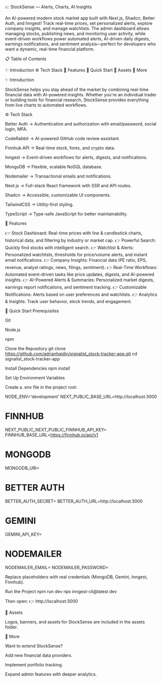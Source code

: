 📈 StockSense — Alerts, Charts, AI Insights

An AI-powered modern stock market app built with Next.js, Shadcn, Better Auth, and Inngest! Track real-time prices, set personalized alerts, explore company insights, and manage watchlists. The admin dashboard allows managing stocks, publishing news, and monitoring user activity, while event-driven workflows power automated alerts, AI-driven daily digests, earnings notifications, and sentiment analysis—perfect for developers who want a dynamic, real-time financial platform.

📋 Table of Contents

✨ Introduction
⚙️ Tech Stack
🔋 Features
🤸 Quick Start
🔗 Assets
🚀 More

✨ Introduction

StockSense helps you stay ahead of the market by combining real-time financial data with AI-powered insights. Whether you're an individual trader or building tools for financial research, StockSense provides everything from live charts to automated workflows.

⚙️ Tech Stack

Better Auth → Authentication and authorization with email/password, social login, MFA.

CodeRabbit → AI-powered GitHub code review assistant.

Finnhub API → Real-time stock, forex, and crypto data.

Inngest → Event-driven workflows for alerts, digests, and notifications.

MongoDB → Flexible, scalable NoSQL database.

Nodemailer → Transactional emails and notifications.

Next.js → Full-stack React framework with SSR and API routes.

Shadcn → Accessible, customizable UI components.

TailwindCSS → Utility-first styling.

TypeScript → Type-safe JavaScript for better maintainability.

🔋 Features

👉 Stock Dashboard: Real-time prices with line & candlestick charts, historical data, and filtering by industry or market cap.
👉 Powerful Search: Quickly find stocks with intelligent search.
👉 Watchlist & Alerts: Personalized watchlists, thresholds for price/volume alerts, and instant email notifications.
👉 Company Insights: Financial data (PE ratio, EPS, revenue, analyst ratings, news, filings, sentiment).
👉 Real-Time Workflows: Automated event-driven tasks like price updates, digests, and AI-powered insights.
👉 AI-Powered Alerts & Summaries: Personalized market digests, earnings report notifications, and sentiment tracking.
👉 Customizable Notifications: Alerts based on user preferences and watchlists.
👉 Analytics & Insights: Track user behavior, stock trends, and engagement.

🤸 Quick Start
Prerequisites

Git

Node.js

npm

Clone the Repository
git clone https://github.com/adrianhajdin/signalist_stock-tracker-app.git
cd signalist_stock-tracker-app

Install Dependencies
npm install

Set Up Environment Variables

Create a .env file in the project root:

NODE_ENV='development'
NEXT_PUBLIC_BASE_URL=http://localhost:3000

# FINNHUB
NEXT_PUBLIC_NEXT_PUBLIC_FINNHUB_API_KEY=
FINNHUB_BASE_URL=https://finnhub.io/api/v1

# MONGODB
MONGODB_URI=

# BETTER AUTH
BETTER_AUTH_SECRET=
BETTER_AUTH_URL=http://localhost:3000

# GEMINI
GEMINI_API_KEY=

# NODEMAILER
NODEMAILER_EMAIL=
NODEMAILER_PASSWORD=


Replace placeholders with real credentials (MongoDB, Gemini, Inngest, Finnhub).

Run the Project
npm run dev
npx inngest-cli@latest dev


Then open:
👉 http://localhost:3000

🔗 Assets

Logos, banners, and assets for StockSense are included in the assets folder.

🚀 More

Want to extend StockSense?

Add new financial data providers.

Implement portfolio tracking.

Expand admin features with deeper analytics.
